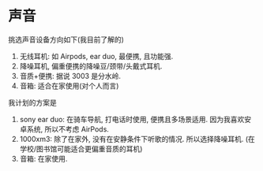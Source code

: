 # 声音

挑选声音设备方向如下(我目前了解的)
1. 无线耳机: 如 Airpods, ear duo, 最便携, 且功能强.
2. 降噪耳机, 偏重便携的降噪豆/颈带/头戴式耳机.
3. 音质+便携: 据说 3003 是分水岭.
4. 音箱: 适合在家使用(对个人而言)

我计划的方案是
1. sony ear duo: 在骑车导航, 打电话时使用, 便携且多场景适用. 因为我喜欢安卓系统, 所以不考虑 AirPods.
2. 1000xm3: 除了在家外, 没有在安静条件下听歌的情况. 所以选择降噪耳机. (在学校/图书馆可能适合更偏重音质的耳机)
3. 音箱: 在家使用.

